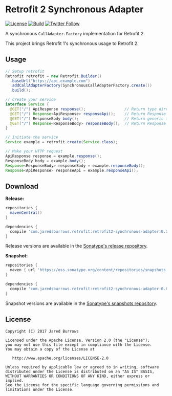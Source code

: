 # Retrofit 2 Synchronous Adapter

[![License](https://img.shields.io/badge/license-apache%202.0-blue.svg)](http://www.apache.org/licenses/LICENSE-2.0)
[![Build](https://github.com/jaredsburrows/retrofit2-synchronous-adapter/actions/workflows/build.yml/badge.svg)](https://github.com/jaredsburrows/retrofit2-synchronous-adapter/actions/workflows/build.yml)
[![Twitter Follow](https://img.shields.io/twitter/follow/jaredsburrows.svg?style=social)](https://twitter.com/jaredsburrows)

A synchronous `CallAdapter.Factory` implementation for Retrofit 2.

This project brings Retrofit 1's synchronous usage to Retrofit 2.

## Usage

```java
// Setup retrofit
Retrofit retrofit = new Retrofit.Builder()
  .baseUrl("https://api.example.com")
  .addCallAdapterFactory(SynchronousCallAdapterFactory.create())
  .build();

// Create your service
interface Service {
  @GET("/") ApiResponse response();                 // Return type directly
  @GET("/") Response<ApiResponse> responseApi();    // Return Response information with type
  @GET("/") ResponseBody body();                    // Return generic type directly
  @GET("/") Response<ResponseBody> responseBody();  // Return Response information with generic type
}

// Initiate the service
Service example = retrofit.create(Service.class);

// Make your HTTP request
ApiResponse response = example.response();
ResponseBody body = example.body();
Response<ResponseBody> responseBody = example.responseBody();
Response<ApiResponse> responseApi = example.responseApi();
```

## Download

**Release:**
```groovy
repositories {
  mavenCentral()
}

dependencies {
  compile 'com.jaredsburrows.retrofit:retrofit2-synchronous-adapter:0.5.0'
}
```
Release versions are available in the [Sonatype's release repository](https://repo1.maven.org/maven2/com/jaredsburrows/retrofit/).

**Snapshot:**
```groovy
repositories {
  maven { url 'https://oss.sonatype.org/content/repositories/snapshots' }
}

dependencies {
  compile 'com.jaredsburrows.retrofit:retrofit2-synchronous-adapter:0.6.0-SNAPSHOT'
}
```
Snapshot versions are available in the [Sonatype's snapshots repository](https://oss.sonatype.org/content/repositories/snapshots/com/jaredsburrows/retrofit/retrofit2-synchronous-adapter/).

## License

```
Copyright (C) 2017 Jared Burrows

Licensed under the Apache License, Version 2.0 (the "License");
you may not use this file except in compliance with the License.
You may obtain a copy of the License at

   http://www.apache.org/licenses/LICENSE-2.0

Unless required by applicable law or agreed to in writing, software
distributed under the License is distributed on an "AS IS" BASIS,
WITHOUT WARRANTIES OR CONDITIONS OF ANY KIND, either express or implied.
See the License for the specific language governing permissions and
limitations under the License.
```

